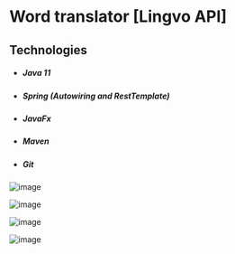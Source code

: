# Word translator [Lingvo API]

## Technologies
- ##### Java 11
- ##### Spring (Autowiring and RestTemplate)
- ##### JavaFx
- ##### Maven
- ##### Git

![image](https://i.ibb.co/nCZSHtQ/Screenshot-4.png)

![image](https://i.ibb.co/thY3HJT/Screenshot-5.png)

![image](https://i.ibb.co/8NbgFHB/Screenshot-6.png)

![image](https://i.ibb.co/KWVmBMD/Screenshot-7.png)

